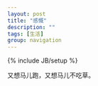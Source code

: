 ```yaml
---
layout: post
title: "感慨"
description: ""
tags: [生活]
group: navigation
---
```

{% include JB/setup %}

又想马儿跑，又想马儿不吃草。
